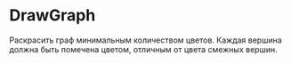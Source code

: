 # DrawGraph  
Раскрасить граф минимальным количеством цветов. Каждая вершина должна быть помечена цветом, отличным от цвета смежных вершин.  
